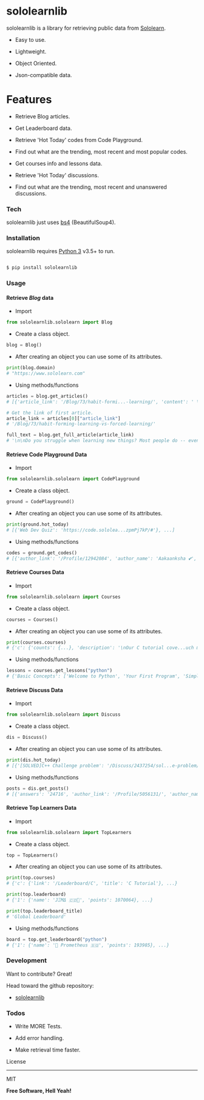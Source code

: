 
# sololearnlib

  

sololearnlib is a library for retrieving public data from [Sololearn](https://www.sololearn.com).

  

- Easy to use.

- Lightweight.

- Object Oriented.

- Json-compatible data.

  

# Features

  

- Retrieve Blog articles.

- Get Leaderboard data.

- Retrieve 'Hot Today' codes from Code Playground.

- Find out what are the trending, most recent and most popular codes.

- Get courses info and lessons data.

- Retrieve 'Hot Today' discussions.

- Find out what are the trending, most recent and unanswered discussions.

  

### Tech

  

sololearnlib just uses [bs4](https://pypi.org/project/bs4/) (BeautifulSoup4).

  

### Installation

  

sololearnlib requires [Python 3](https://www.python.org/) v3.5+ to run.

  
  
  

```sh

$ pip install sololearnlib

```

### Usage
#### Retrieve *Blog* data
- Import
```py
from sololearnlib.sololearn import Blog
```

- Create a class object.
```py
blog = Blog()
```

- After creating an object you can use some of its attributes.
```py
print(blog.domain)
# "https://www.sololearn.com"
```
- Using methods/functions
```py
articles = blog.get_articles()
# [{'article_link': '/Blog/73/habit-formi...-learning/', 'content': ' \xa0For most of us, th...ss time.\xa0 ', 'date': '07 August 2020', 'image_link': 'https://api.sololear...ning_1.jpg', 'title': 'Habit-Forming Learni...d Learning'}, ...]

# Get the link of first article.
article_link = articles[0]["article_link"]
# '/Blog/73/habit-forming-learning-vs-forced-learning/'

full_text = blog.get_full_article(article_link)
# '\n\nDo you struggle when learning new things? Most people do -- even when receiving a formal education in school or attending college, it can be hard to make new concepts stick. ...'
```
#### Retrieve Code Playground Data
  - Import
```py
from sololearnlib.sololearn import CodePlayground
```

- Create a class object.
```py
ground = CodePlayground()
```
- After creating an object you can use some of its attributes.
```py
print(ground.hot_today)
# [{'Web Dev Quiz': 'https://code.sololea...zpmPj7kP/#'}, ...]
```
- Using methods/functions
```py
codes = ground.get_codes()
# [{'author_link': '/Profile/12942084', 'author_name': 'Aakaanksha 💕', 'code_link': 'https://code.sololea...oj07HPmq/#', 'code_name': 'Google Clone or Real? 😳💕', 'data_date': '8/9/2020 7:36:06 AM', 'votes': 1146},  ...]
```
#### Retrieve Courses Data
 - Import
```py
from sololearnlib.sololearn import Courses
```
- Create a class object.
```py
courses = Courses()
```
- After creating an object you can use some of its attributes.
```py
print(courses.courses)
# {'c': {'counts': {...}, 'description': '\nOur C tutorial cove...uch more.\n', 'icon': '/Icons/Courses/1089.png', 'link': '/Course/C/', 'title': 'C Tutorial'}, ...}
```
- Using methods/functions
```py
lessons = courses.get_lessons("python")
# {'Basic Concepts': ['Welcome to Python', 'Your First Program', 'Simple Operations', 'Floats', 'Other Numerical Operations', 'Strings', 'String Operations', 'Variables', 'Taking User Input', ...], ...}
```

#### Retrieve Discuss Data
 - Import
```py
from sololearnlib.sololearn import Discuss
```
- Create a class object.
```py
dis = Discuss()
```
- After creating an object you can use some of its attributes.
```py
print(dis.hot_today)
# [{'[SOLVED]C++ Challenge problem': '/Discuss/2437254/sol...e-problem/'}, {'[Solved] Does Earnin...ves us XP?': '/Discuss/2437589/sol...ves-us-xp/'}, ...]
```
- Using methods/functions
```py
posts = dis.get_posts()
# [{'answers': '24716', 'author_link': '/Profile/5056131/', 'author_name': 'benka', 'avatar_link': 'https://avatars.solo...b873e5.jpg', 'data_date': '7/6/2017 5:02:16 PM', 'post_link': '/Discuss/516185/мног...оговорящих', 'tags': [...], 'title': 'много ли тут нас, ру...говорящих?', 'votes': '1199'}, ...]
```
#### Retrieve Top Learners Data
 - Import
```py
from sololearnlib.sololearn import TopLearners
```
- Create a class object.
```py
top = TopLearners()
```
- After creating an object you can use some of its attributes.
```py
print(top.courses)
# {'c': {'link': '/Leaderboard/C', 'title': 'C Tutorial'}, ...}

print(top.leaderboard)
# {'1': {'name': 'JΞΜΔ 🇨🇩👑', 'points': 1070064}, ...}

print(top.leaderboard_title)
# 'Global Leaderboard'
```
- Using methods/functions
```py
board = top.get_leaderboard("python")
# {'1': {'name': '👑 Prometheus 🇸🇬', 'points': 193985}, ...}
```


### Development

  

Want to contribute? Great!

Head toward the github repository:

-  [sololearnlib](https://github.com/Or-i0n/sololearnlib)

  

### Todos

  

- Write MORE Tests.

- Add error handling.

- Make retrieval time faster.

  

License

----

  

MIT

  

**Free Software, Hell Yeah!**
